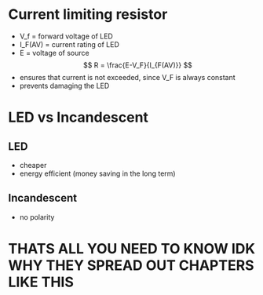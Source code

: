 # Current limiting resistor

- V_f = forward voltage of LED
- I_F(AV) = current rating of LED
- E = voltage of source
$$ R = \frac{E-V_F}{I_{F(AV)}} $$
- ensures that current is not exceeded, since V_F is always constant
- prevents damaging the LED

# LED vs Incandescent

## LED

- cheaper
- energy efficient (money saving in the long term)

## Incandescent

- no polarity

# THATS ALL YOU NEED TO KNOW IDK WHY THEY SPREAD OUT CHAPTERS LIKE THIS